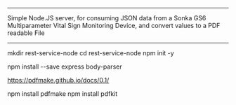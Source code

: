 **************

Simple Node.JS server, for consuming JSON data from a Sonka GS6 Multiparameter Vital Sign Monitoring Device, and convert values to a PDF readable File

************************


mkdir rest-service-node
cd rest-service-node
npm init -y

npm install --save express body-parser

https://pdfmake.github.io/docs/0.1/

npm install pdfmake
npm install pdfkit



